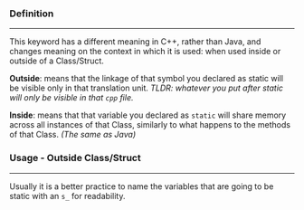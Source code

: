 ### Definition
---
This keyword has a different meaning in C++, rather than Java, and changes meaning on the context in which it is used: when used inside or outside of a Class/Struct.

**Outside**: means that the linkage of that symbol you declared as static will be visible only in that translation unit. *$TLDR$: whatever you put after static will only be visible in that `cpp` file.*

**Inside**: means that that variable you declared as `static` will share memory across all instances of that Class, similarly to what happens to the methods of that Class. *(The same as Java)*
### Usage - Outside Class/Struct
---
Usually it is a better practice to name the variables that are going to be static with an `s_` for readability.